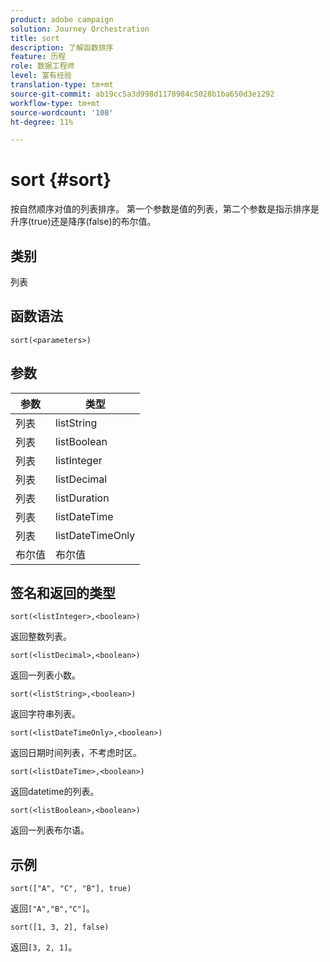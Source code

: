 ```yaml
---
product: adobe campaign
solution: Journey Orchestration
title: sort
description: 了解函数排序
feature: 历程
role: 数据工程师
level: 富有经验
translation-type: tm+mt
source-git-commit: ab19cc5a3d998d1178984c5028b1ba650d3e1292
workflow-type: tm+mt
source-wordcount: '108'
ht-degree: 11%

---
```



# sort {#sort}

按自然顺序对值的列表排序。 第一个参数是值的列表，第二个参数是指示排序是升序(true)还是降序(false)的布尔值。

## 类别

列表

## 函数语法

`sort(<parameters>)`

## 参数

| 参数 | 类型 |
|-----------|------------------|
| 列表 | listString |
| 列表 | listBoolean |
| 列表 | listInteger |
| 列表 | listDecimal |
| 列表 | listDuration |
| 列表 | listDateTime |
| 列表 | listDateTimeOnly |
| 布尔值 | 布尔值 |

## 签名和返回的类型

`sort(<listInteger>,<boolean>)`

返回整数列表。

`sort(<listDecimal>,<boolean>)`

返回一列表小数。

`sort(<listString>,<boolean>)`

返回字符串列表。

`sort(<listDateTimeOnly>,<boolean>)`

返回日期时间列表，不考虑时区。

`sort(<listDateTime>,<boolean>)`

返回datetime的列表。

`sort(<listBoolean>,<boolean>)`

返回一列表布尔语。

## 示例

`sort(["A", "C", "B"], true)`

返回`["A","B","C"]`。

`sort([1, 3, 2], false)`

返回`[3, 2, 1]`。

